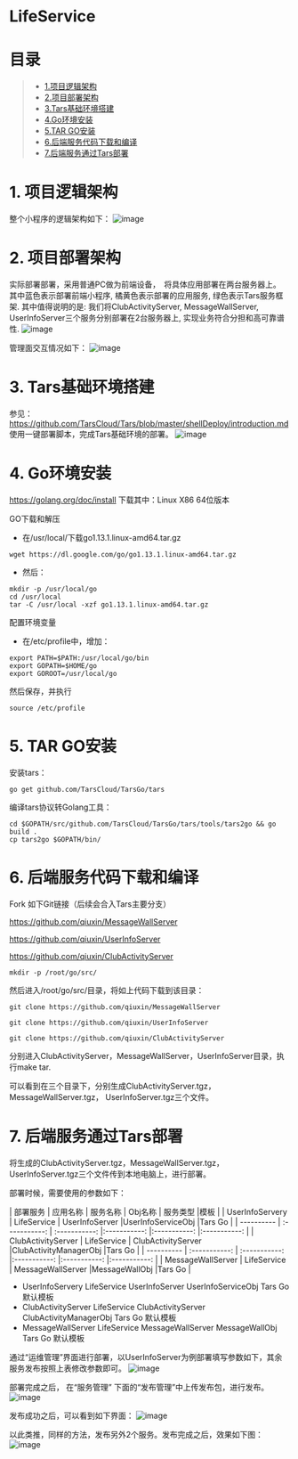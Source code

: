 # LifeService
# 目录
> * [1.项目逻辑架构](#main-chapter-1)
> * [2.项目部署架构](#main-chapter-2)
> * [3.Tars基础环境搭建](#main-chapter-3)
> * [4.Go环境安装](#main-chapter-4)
> * [5.TAR GO安装](#main-chapter-5)
> * [6.后端服务代码下载和编译](#main-chapter-6)
> * [7.后端服务通过Tars部署](#main-chapter-7)


# 1. <a id="main-chapter-1"></a>项目逻辑架构
整个小程序的逻辑架构如下：
![image](https://github.com/qiuxin/LifeService/blob/master/ReadMePicture/logicArchitecture.png)

# 2. <a id="main-chapter-2"></a>项目部署架构
实际部署部署，采用普通PC做为前端设备，　将具体应用部署在两台服务器上。 其中蓝色表示部署前端小程序, 橘黄色表示部署的应用服务, 绿色表示Tars服务框架.
其中值得说明的是: 我们将ClubActivityServer, MessageWallServer, UserInfoServer三个服务分别部署在2台服务器上, 实现业务符合分担和高可靠谱性. 
![image](https://github.com/qiuxin/LifeService/blob/master/ReadMePicture/DataArchitecture.jpg)

管理面交互情况如下：
![image](https://github.com/qiuxin/LifeService/blob/master/ReadMePicture/ManagementArchitecture.jpg)

# 3. <a id="main-chapter-3"></a>Tars基础环境搭建 
参见：
https://github.com/TarsCloud/Tars/blob/master/shellDeploy/introduction.md
使用一键部署脚本，完成Tars基础环境的部署。
![image](https://github.com/qiuxin/LifeService/blob/master/ReadMePicture/tarsFrameworkBasicPic.png)


# 4. <a id="main-chapter-4"></a>Go环境安装
https://golang.org/doc/install  下载其中：Linux  X86 64位版本

GO下载和解压
- 在/usr/local/下载go1.13.1.linux-amd64.tar.gz 

```
wget https://dl.google.com/go/go1.13.1.linux-amd64.tar.gz
```

- 然后：
```
mkdir -p /usr/local/go
cd /usr/local
tar -C /usr/local -xzf go1.13.1.linux-amd64.tar.gz
```


配置环境变量
- 在/etc/profile中，增加：
```
export PATH=$PATH:/usr/local/go/bin 
export GOPATH=$HOME/go 
export GOROOT=/usr/local/go
```

然后保存，并执行
```
source /etc/profile
```

# 5. <a id="main-chapter-4"></a> TAR GO安装
安装tars： 
```
go get github.com/TarsCloud/TarsGo/tars
```


编译tars协议转Golang工具：
```
cd $GOPATH/src/github.com/TarsCloud/TarsGo/tars/tools/tars2go && go build . 
cp tars2go $GOPATH/bin/
```

# 6. <a id="main-chapter-4"></a> 后端服务代码下载和编译

Fork 如下Git链接（后续会合入Tars主要分支）

https://github.com/qiuxin/MessageWallServer

https://github.com/qiuxin/UserInfoServer

https://github.com/qiuxin/ClubActivityServer


```
mkdir -p /root/go/src/
```

然后进入/root/go/src/目录，将如上代码下载到该目录：

```
git clone https://github.com/qiuxin/MessageWallServer

git clone https://github.com/qiuxin/UserInfoServer

git clone https://github.com/qiuxin/ClubActivityServer
```

分别进入ClubActivityServer，MessageWallServer，UserInfoServer目录，执行make tar.

可以看到在三个目录下，分别生成ClubActivityServer.tgz，MessageWallServer.tgz， UserInfoServer.tgz三个文件。 





# 7. <a id="main-chapter-4"></a> 后端服务通过Tars部署
将生成的ClubActivityServer.tgz，MessageWallServer.tgz， UserInfoServer.tgz三个文件传到本地电脑上，进行部署。

部署时候，需要使用的参数如下：

| 部署服务      | 应用名称     | 服务名称     | Obj名称     | 服务类型     |模板     |
| UserInfoServery     | LifeService    | UserInfoServer     |UserInfoServiceObj     |Tars Go     |
| ---------- | :-----------:  | :-----------: |:-----------: |:-----------: |:-----------: |
| ClubActivityServer     | LifeService     | ClubActivityServer     |ClubActivityManagerObj     |Tars Go     |
| ---------- | :-----------:  | :-----------: |:-----------: |:-----------: |:-----------: |
| MessageWallServer     | LifeService     | MessageWallServer     |MessageWallObj     |Tars Go     |



- UserInfoServery    	LifeService	UserInfoServer	UserInfoServiceObj	Tars Go	默认模板
- ClubActivityServer	LifeService	ClubActivityServer	ClubActivityManagerObj	Tars Go	默认模板
- MessageWallServer	LifeService	MessageWallServer	MessageWallObj	Tars Go	默认模板

通过“运维管理”界面进行部署，以UserInfoServer为例部署填写参数如下，其余服务发布按照上表修改参数即可。
![image](https://github.com/qiuxin/LifeService/blob/master/ReadMePicture/ServiceDeploy.png)

部署完成之后， 在“服务管理” 下面的“发布管理”中上传发布包，进行发布。
![image](https://github.com/qiuxin/LifeService/blob/master/ReadMePicture/ServiceDistribution.png)

发布成功之后，可以看到如下界面：
![image](https://github.com/qiuxin/LifeService/blob/master/ReadMePicture/OneServiceDeployAndDisSuccessful.png)

以此类推，同样的方法，发布另外2个服务。发布完成之后，效果如下图：
![image](https://github.com/qiuxin/LifeService/blob/master/ReadMePicture/MultipleServiceDeployAndDisSuccessful.png)
